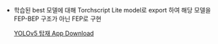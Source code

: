 * 학습된 best 모델에 대해 Torchscript Lite model로 export 하여 해당 모델을 FEP-BEP 구조가 아닌 FEP로 구현

  [YOLOv5 탑재 App Download](https://drive.google.com/file/d/1bb6ZgBVjNafqedZKAWg1dZhfvjU0866M/view?usp=sharing)
